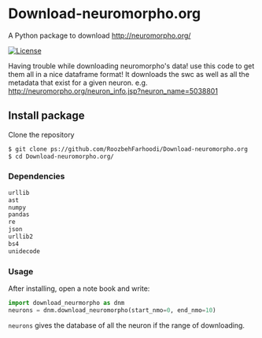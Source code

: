 # Download-neuromorpho.org
A Python package to download http://neuromorpho.org/

[![License](https://img.shields.io/badge/License-MIT-blue.svg)](https://github.com/RoozbehFarhoodi/Download-neuromorpho.org/blob/master/LICENSE)

Having trouble while downloading neuromorpho's data! use this code to get them all in a nice dataframe format!
It downloads the swc as well as all the metadata that exist for a given neuron. 
e.g. http://neuromorpho.org/neuron_info.jsp?neuron_name=5038801

## Install package

Clone the repository

```bash
$ git clone ps://github.com/RoozbehFarhoodi/Download-neuromorpho.org
$ cd Download-neuromorpho.org/
```

### Dependencies
```python
urllib
ast
numpy
pandas
re
json
urllib2
bs4
unidecode
```

### Usage

After installing, open a note book and write:

```python
import download_neurmorpho as dnm
neurons = dnm.download_neuromorpho(start_nmo=0, end_nmo=10)
```

```neurons``` gives the database of all the neuron if the range of downloading.
